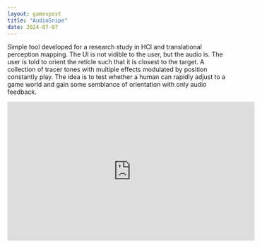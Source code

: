 ```yaml
---
layout: gamespost
title: "AudioSnipe"
date: 2024-07-07
---
```


Simple tool developed for a research study in HCI and translational perception mapping. The UI is not vidible to the user, but the audio is. The user is told to orient the reticle such that it is closest to the target. A collection of tracer tones with multiple effects modulated by position constantly play. The idea is to test whether a human can rapidly adjust to a game world and gain some semblance of orientation with only audio feedback.

<center>
<iframe width="560" height="315" src="https://www.youtube.com/embed/PfbHdgZrwJg?si=r2nPjJKDXc1_aI3p" title="YouTube video player" frameborder="0" allow="accelerometer; autoplay; clipboard-write; encrypted-media; gyroscope; picture-in-picture; web-share" referrerpolicy="strict-origin-when-cross-origin" allowfullscreen></iframe>
</center>
